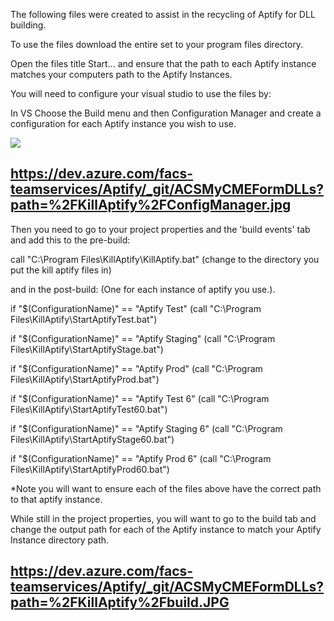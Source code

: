 The following files were created to assist in the recycling of Aptify for DLL building.

To use the files download the entire set to your program files directory.

Open the files title Start... and ensure that the path to each Aptify instance matches your computers path to the Aptify Instances.

You will need to configure your visual studio to use the files by:

In VS Choose the Build menu and then Configuration Manager and create a configuration for each Aptify instance you wish to use.

<Img src="https://dev.azure.com/facs-teamservices/55a19ed1-37ae-4841-8f97-d0eaf2dee4fd/_apis/git/repositories/bc88505b-35fe-4a1b-88d7-3435b08b29dc/items?path=%2FKillAptify%2FConfigManager.jpg&versionDescriptor%5BversionOptions%5D=0&versionDescriptor%5BversionType%5D=0&versionDescriptor%5Bversion%5D=master&resolveLfs=true&%24format=octetStream&api-version=5.0">

## https://dev.azure.com/facs-teamservices/Aptify/_git/ACSMyCMEFormDLLs?path=%2FKillAptify%2FConfigManager.jpg

Then you need to go to your project properties and the 'build events' tab and add this to the pre-build:

call "C:\Program Files\KillAptify\KillAptify.bat" (change to the directory you put the kill aptify files in)

and in the post-build:  (One for each instance of aptify you use.).

if "$(ConfigurationName)" == "Aptify Test" (call "C:\Program Files\KillAptify\StartAptifyTest.bat")

if "$(ConfigurationName)" == "Aptify Staging" (call "C:\Program Files\KillAptify\StartAptifyStage.bat")

if "$(ConfigurationName)" == "Aptify Prod" (call "C:\Program Files\KillAptify\StartAptifyProd.bat")

if "$(ConfigurationName)" == "Aptify Test 6" (call "C:\Program Files\KillAptify\StartAptifyTest60.bat")

if "$(ConfigurationName)" == "Aptify Staging 6" (call "C:\Program Files\KillAptify\StartAptifyStage60.bat")

if "$(ConfigurationName)" == "Aptify Prod 6" (call "C:\Program Files\KillAptify\StartAptifyProd60.bat")

*Note you will want to ensure each of the files above have the correct path to that aptify instance.

While still in the project properties, you will want to go to the build tab and change the output path for each of the Aptify instance to match your Aptify Instance directory path.

## https://dev.azure.com/facs-teamservices/Aptify/_git/ACSMyCMEFormDLLs?path=%2FKillAptify%2Fbuild.JPG